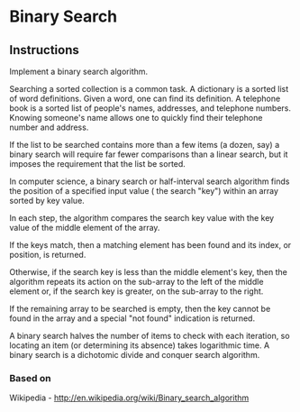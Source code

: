 # Binary Search

## Instructions

Implement a binary search algorithm.

Searching a sorted collection is a common task. A dictionary is a sorted list of word definitions. Given a word, one can
find its definition. A telephone book is a sorted list of people's names, addresses, and telephone numbers. Knowing
someone's name allows one to quickly find their telephone number and address.

If the list to be searched contains more than a few items (a dozen, say)
a binary search will require far fewer comparisons than a linear search, but it imposes the requirement that the list be
sorted.

In computer science, a binary search or half-interval search algorithm finds the position of a specified input value (
the search "key") within an array sorted by key value.

In each step, the algorithm compares the search key value with the key value of the middle element of the array.

If the keys match, then a matching element has been found and its index, or position, is returned.

Otherwise, if the search key is less than the middle element's key, then the algorithm repeats its action on the
sub-array to the left of the middle element or, if the search key is greater, on the sub-array to the right.

If the remaining array to be searched is empty, then the key cannot be found in the array and a special "not found"
indication is returned.

A binary search halves the number of items to check with each iteration, so locating an item (or determining its
absence) takes logarithmic time. A binary search is a dichotomic divide and conquer search algorithm.

### Based on

Wikipedia - http://en.wikipedia.org/wiki/Binary_search_algorithm
